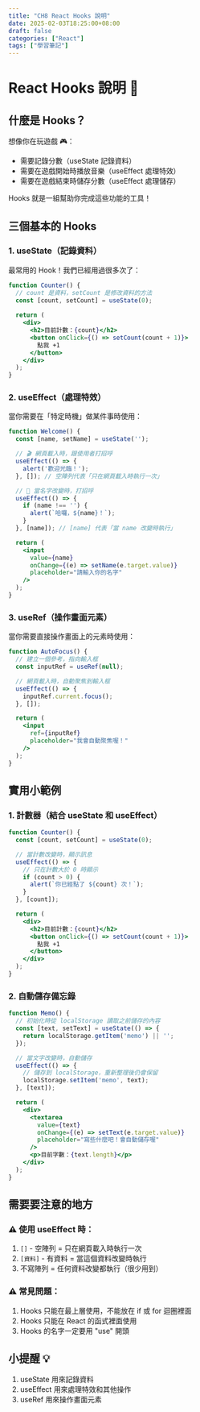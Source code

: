 ```yaml
---
title: "CH8 React Hooks 說明"
date: 2025-02-03T18:25:00+08:00
draft: false
categories: ["React"]
tags: ["學習筆記"]
---
```


# React Hooks 說明 🎣

## 什麼是 Hooks？
想像你在玩遊戲 🎮：
- 需要記錄分數（useState 記錄資料）
- 需要在遊戲開始時播放音樂（useEffect 處理特效）
- 需要在遊戲結束時儲存分數（useEffect 處理儲存）

Hooks 就是一組幫助你完成這些功能的工具！

## 三個基本的 Hooks

### 1. useState（記錄資料）
最常用的 Hook！我們已經用過很多次了：
```jsx
function Counter() {
  // count 是資料，setCount 是修改資料的方法
  const [count, setCount] = useState(0);
  
  return (
    <div>
      <h2>目前計數：{count}</h2>
      <button onClick={() => setCount(count + 1)}>
        點我 +1
      </button>
    </div>
  );
}
```

### 2. useEffect（處理特效）
當你需要在「特定時機」做某件事時使用：

```jsx
function Welcome() {
  const [name, setName] = useState('');

  // 🎬 網頁載入時，跟使用者打招呼
  useEffect(() => {
    alert('歡迎光臨！');
  }, []); // 空陣列代表「只在網頁載入時執行一次」

  // 👋 當名字改變時，打招呼
  useEffect(() => {
    if (name !== '') {
      alert(`哈囉，${name}！`);
    }
  }, [name]); // [name] 代表「當 name 改變時執行」

  return (
    <input 
      value={name}
      onChange={(e) => setName(e.target.value)}
      placeholder="請輸入你的名字"
    />
  );
}
```

### 3. useRef（操作畫面元素）
當你需要直接操作畫面上的元素時使用：

```jsx
function AutoFocus() {
  // 建立一個參考，指向輸入框
  const inputRef = useRef(null);

  // 網頁載入時，自動聚焦到輸入框
  useEffect(() => {
    inputRef.current.focus();
  }, []);

  return (
    <input 
      ref={inputRef}
      placeholder="我會自動聚焦喔！"
    />
  );
}
```

## 實用小範例

### 1. 計數器（結合 useState 和 useEffect）
```jsx
function Counter() {
  const [count, setCount] = useState(0);

  // 當計數改變時，顯示訊息
  useEffect(() => {
    // 只在計數大於 0 時顯示
    if (count > 0) {
      alert(`你已經點了 ${count} 次！`);
    }
  }, [count]);

  return (
    <div>
      <h2>目前計數：{count}</h2>
      <button onClick={() => setCount(count + 1)}>
        點我 +1
      </button>
    </div>
  );
}
```

### 2. 自動儲存備忘錄
```jsx
function Memo() {
  // 初始化時從 localStorage 讀取之前儲存的內容
  const [text, setText] = useState(() => {
    return localStorage.getItem('memo') || '';
  });

  // 當文字改變時，自動儲存
  useEffect(() => {
    // 儲存到 localStorage，重新整理後仍會保留
    localStorage.setItem('memo', text);
  }, [text]);

  return (
    <div>
      <textarea
        value={text}
        onChange={(e) => setText(e.target.value)}
        placeholder="寫些什麼吧！會自動儲存喔"
      />
      <p>目前字數：{text.length}</p>
    </div>
  );
}
```

## 需要要注意的地方

### ⚠️ 使用 useEffect 時：
1. `[]` - 空陣列 = 只在網頁載入時執行一次
2. `[資料]` - 有資料 = 當這個資料改變時執行
3. 不寫陣列 = 任何資料改變都執行（很少用到）

### ⚠️ 常見問題：
1. Hooks 只能在最上層使用，不能放在 if 或 for 迴圈裡面
2. Hooks 只能在 React 的函式裡面使用
3. Hooks 的名字一定要用 "use" 開頭

## 小提醒 💡
1. useState 用來記錄資料
2. useEffect 用來處理特效和其他操作
3. useRef 用來操作畫面元素
